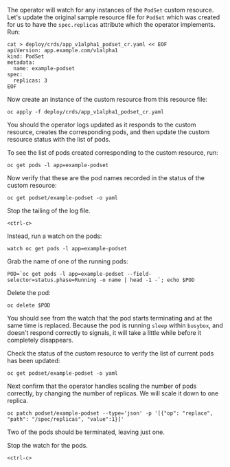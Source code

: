 The operator will watch for any instances of the `PodSet` custom resource. Let's update the original sample resource file for `PodSet` which was created for us to have the `spec.replicas` attribute which the operator implements. Run:

```execute
cat > deploy/crds/app_v1alpha1_podset_cr.yaml << EOF
apiVersion: app.example.com/v1alpha1
kind: PodSet
metadata:
  name: example-podset
spec:
  replicas: 3
EOF
```

Now create an instance of the custom resource from this resource file:

```execute
oc apply -f deploy/crds/app_v1alpha1_podset_cr.yaml
```

You should the operator logs updated as it responds to the custom resource, creates the corresponding pods, and then update the custom resource status with the list of pods.

To see the list of pods created corresponding to the custom resource, run:

```execute
oc get pods -l app=example-podset
```

Now verify that these are the pod names recorded in the status of the custom resource:

```execute
oc get podset/example-podset -o yaml
```

Stop the tailing of the log file.

```execute-2
<ctrl-c>
```

Instead, run a watch on the pods:

```execute-2
watch oc get pods -l app=example-podset
```

Grab the name of one of the running pods:

```execute
POD=`oc get pods -l app=example-podset --field-selector=status.phase=Running -o name | head -1 -`; echo $POD
```

Delete the pod:

```execute
oc delete $POD
```

You should see from the watch that the pod starts terminating and at the same time is replaced. Because the pod is running `sleep` within `busybox`, and doesn't respond correctly to signals, it will take a little while before it completely disappears.

Check the status of the custom resource to verify the list of current pods has been updated:

```execute
oc get podset/example-podset -o yaml
```

Next confirm that the operator handles scaling the number of pods correctly, by changing the number of replicas. We will scale it down to one replica.

```execute
oc patch podset/example-podset --type='json' -p '[{"op": "replace", "path": "/spec/replicas", "value":1}]'
```

Two of the pods should be terminated, leaving just one.

Stop the watch for the pods.

```execute-2
<ctrl-c>
```
